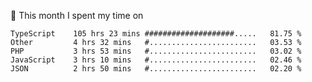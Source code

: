 📅 This month I spent my time on

<!--START_SECTION:waka-->

```text
TypeScript    105 hrs 23 mins ####################.....   81.75 %
Other         4 hrs 32 mins   #........................   03.53 %
PHP           3 hrs 53 mins   #........................   03.02 %
JavaScript    3 hrs 10 mins   #........................   02.46 %
JSON          2 hrs 50 mins   #........................   02.20 %
```

<!--END_SECTION:waka-->
